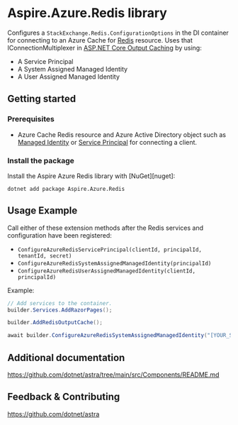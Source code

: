 # Aspire.Azure.Redis library

Configures a `StackExchange.Redis.ConfigurationOptions` in the DI container for connecting to an Azure Cache for [Redis](https://redis.io/) resource. Uses that IConnectionMultiplexer in [ASP.NET Core Output Caching](https://learn.microsoft.com/aspnet/core/performance/caching/output) by using:

- A Service Principal
- A System Assigned Managed Identity
- A User Assigned Managed Identity

## Getting started

### Prerequisites

- Azure Cache Redis resource and Azure Active Directory object such as [Managed Identity](https://learn.microsoft.com/azure/active-directory/managed-identities-azure-resources/overview) or [Service Principal](https://learn.microsoft.com/azure/active-directory/develop/app-objects-and-service-principals) for connecting a client.

### Install the package

Install the Aspire Azure Redis library with [NuGet][nuget]:

```dotnetcli
dotnet add package Aspire.Azure.Redis
```

## Usage Example

Call either of these extension methods after the Redis services and configuration have been registered:

- `ConfigureAzureRedisServicePrincipal(clientId, principalId, tenantId, secret)`
- `ConfigureAzureRedisSystemAssignedManagedIdentity(principalId)`
- `ConfigureAzureRedisUserAssignedManagedIdentity(clientId, principalId)`

Example:

```cs
// Add services to the container.
builder.Services.AddRazorPages();

builder.AddRedisOutputCache();

await builder.ConfigureAzureRedisSystemAssignedManagedIdentity("[YOUR_SECRET]");
```

## Additional documentation

https://github.com/dotnet/astra/tree/main/src/Components/README.md

## Feedback & Contributing

https://github.com/dotnet/astra
